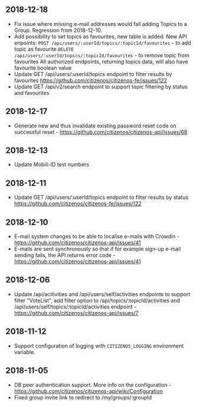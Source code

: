 ## 2018-12-18

* Fix issue where missing e-mail addresses would fail adding Topics to a Group. Regression from 2018-12-10.
* Add possibility to set topics as favourites, new table is added. New API enpoints:
    `POST /api/users/:userId/topics/:topicId/favourites` - to add topic as favourite
    `DELETE /api/users/:userId/topics/:topicId/favourites` - to remove topic from favourites
    All authorized endpoints, returning topics data, will also have favourite boolean value
* Update GET /api/users/:userId/topics endpoint to filter results by favourites https://github.com/citizenos/citizenos-fe/issues/122
* Update GET /api/v2/search endpoint to support topic filtering by status and favourites

## 2018-12-17

* Generate new and thus invalidate existing password reset code on successful reset - https://github.com/citizenos/citizenos-api/issues/68 

## 2018-12-13

* Update Mobiil-ID test numbers

## 2018-12-11

* Update GET /api/users/:userId/topics endpoint to filter results by status https://github.com/citizenos/citizenos-fe/issues/122

## 2018-12-10

* E-mail system changes to be able to localise e-mails with Crowdin - https://github.com/citizenos/citizenos-api/issues/41
* E-mails are sent synchronously so that if for example sign-up e-mail sending fails, the API returns error code - https://github.com/citizenos/citizenos-api/issues/41

## 2018-12-06

* Update /api/acitivities and /api/users/self/activities endpoints to support filter "VoteList", add filter option to /api/topics/:topicId/activities and /api/users/self/topics/:topicId/activities endpoint - https://github.com/citizenos/citizenos-api/issues/7

## 2018-11-12

* Support configuration of logging with `CITIZENOS_LOGGING` environment variable.

## 2018-11-05

* DB peer authentication support. More info on the configuration - https://github.com/citizenos/citizenos-api/wiki/Configuration
* Fixed group invite link to redirect to /my/groups/:groupId
